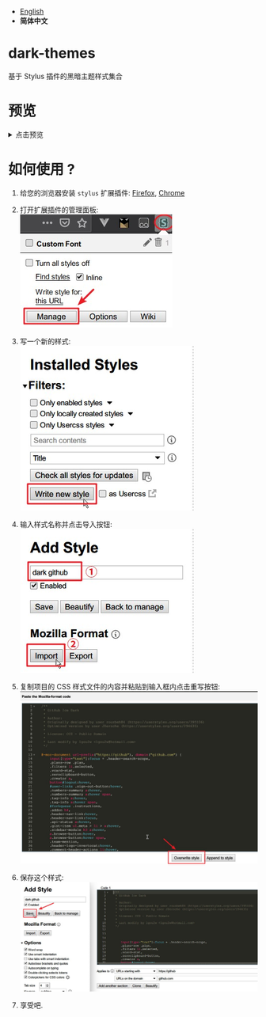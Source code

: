 - [English](README.md)
- **简体中文**

# dark-themes
基于 Stylus 插件的黑暗主题样式集合

# 预览

<details>
<summary>点击预览</summary>

* 暗黑 GitHub

![dark-github-user](./.images/dark-github-user.jpg)

![dark-github-organization](./.images/dark-github-organization.jpg)

* 暗黑谷歌翻译 (CN)

![dark-google-translate](./.images/dark-google-translate.jpg)

</details>

# 如何使用 ?

1. 给您的浏览器安装 `stylus` 扩展插件: [Firefox](https://addons.mozilla.org/en-US/firefox/addon/styl-us/), [Chrome](https://chrome.google.com/webstore/detail/stylus/clngdbkpkpeebahjckkjfobafhncgmne)
2. 打开扩展插件的管理面板:<br />
![stylus-manage](./.images/stylus-manage.jpg)

3. 写一个新的样式:<br />
![stylus-write](./.images/stylus-write.jpg)

4. 输入样式名称并点击导入按钮:<br />
![stylus-add](./.images/stylus-add.jpg)

5. 复制项目的 CSS 样式文件的内容并粘贴到输入框内点击重写按钮:<br />
![stylus-import](./.images/stylus-import.jpg)

6. 保存这个样式:<br />
![stylus-save](./.images/stylus-save.jpg)

7. 享受吧.
